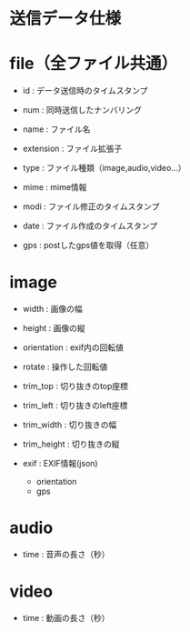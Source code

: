 送信データ仕様
==

# file（全ファイル共通）
- id        : データ送信時のタイムスタンプ
- num       : 同時送信したナンバリング
- name      : ファイル名
- extension : ファイル拡張子
- type      : ファイル種類（image,audio,video...）
- mime      : mime情報
- modi      : ファイル修正のタイムスタンプ
- date      : ファイル作成のタイムスタンプ

- gps       : postしたgps値を取得（任意）

# image
- width       : 画像の幅
- height      : 画像の縦

- orientation : exif内の回転値
- rotate      : 操作した回転値

- trim_top    : 切り抜きのtop座標
- trim_left   : 切り抜きのleft座標
- trim_width  : 切り抜きの幅
- trim_height : 切り抜きの縦

- exif        : EXIF情報(json)
  - orientation
  - gps


# audio
- time : 音声の長さ（秒）


# video
- time : 動画の長さ（秒）
